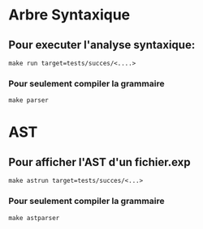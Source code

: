# Arbre Syntaxique
## Pour executer l'analyse syntaxique:
    make run target=tests/succes/<....>

### Pour seulement compiler la grammaire
    make parser

# AST
## Pour afficher l'AST d'un fichier.exp
    make astrun target=tests/succes/<...>

### Pour seulement compiler la grammaire
    make astparser
    